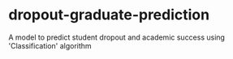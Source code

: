 # dropout-graduate-prediction
A model to predict student dropout and academic success using 'Classification' algorithm
